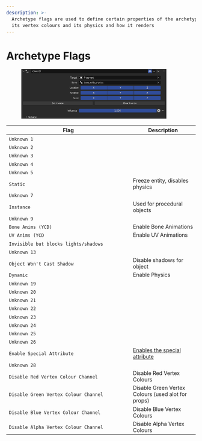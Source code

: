 ```yaml
---
description: >-
  Archetype flags are used to define certain properties of the archetype, like
  its vertex colours and its physics and how it renders
---
```


# Archetype Flags

<figure><img src="../../.gitbook/assets/image (56).png" alt="" width="386"><figcaption></figcaption></figure>

<table><thead><tr><th width="316">Flag</th><th>Description</th></tr></thead><tbody><tr><td><code>Unknown 1</code></td><td></td></tr><tr><td><code>Unknown 2</code></td><td></td></tr><tr><td><code>Unknown 3</code></td><td></td></tr><tr><td><code>Unknown 4</code></td><td></td></tr><tr><td><code>Unknown 5</code></td><td></td></tr><tr><td><code>Static</code></td><td>Freeze entity, disables physics</td></tr><tr><td><code>Unknown 7</code></td><td></td></tr><tr><td><code>Instance</code></td><td>Used for procedural objects</td></tr><tr><td><code>Unknown 9</code></td><td></td></tr><tr><td><code>Bone Anims (YCD)</code></td><td>Enable Bone Animations</td></tr><tr><td><code>UV Anims (YCD</code></td><td>Enable UV Animations</td></tr><tr><td><code>Invisible but blocks lights/shadows</code></td><td></td></tr><tr><td><code>Unknown 13</code></td><td></td></tr><tr><td><code>Object Won't Cast Shadow</code></td><td>Disable shadows for object</td></tr><tr><td><code>Dynamic</code></td><td>Enable Physics</td></tr><tr><td><code>Unknown 19</code></td><td></td></tr><tr><td><code>Unknown 20</code></td><td></td></tr><tr><td><code>Unknown 21</code></td><td></td></tr><tr><td><code>Unknown 22</code></td><td></td></tr><tr><td><code>Unknown 23</code></td><td></td></tr><tr><td><code>Unknown 24</code></td><td></td></tr><tr><td><code>Unknown 25</code></td><td></td></tr><tr><td><code>Unknown 26</code></td><td></td></tr><tr><td><code>Enable Special Attribute</code></td><td><a href="./">Enables the special attribute</a></td></tr><tr><td><code>Unknown 28</code></td><td></td></tr><tr><td><code>Disable Red Vertex Colour Channel</code></td><td>Disable Red Vertex Colours</td></tr><tr><td><code>Disable Green Vertex Colour Channel</code></td><td>Disable Green Vertex Colours (used alot for props)</td></tr><tr><td><code>Disable Blue Vertex Colour Channel</code></td><td>Disable Blue Vertex Colours</td></tr><tr><td><code>Disable Alpha Vertex Colour Channel</code></td><td>Disable Alpha Vertex Colours</td></tr></tbody></table>

